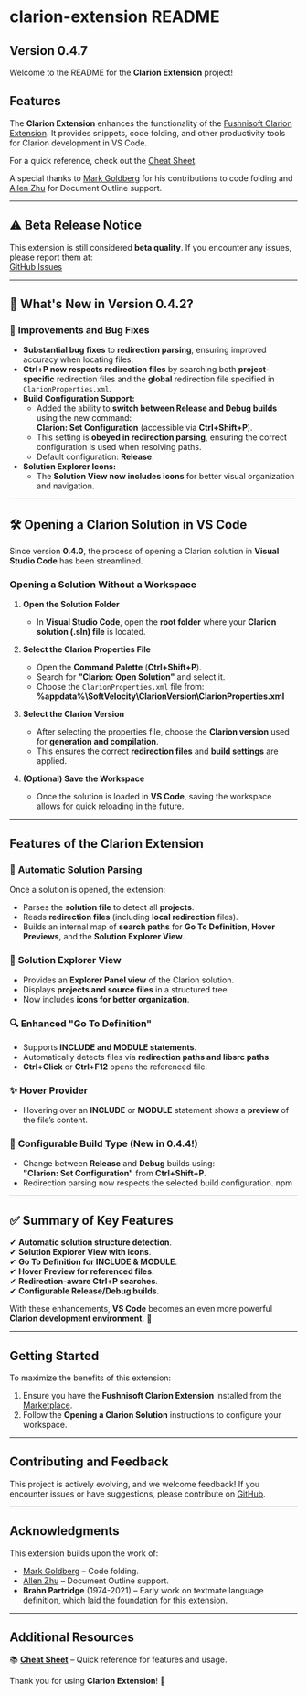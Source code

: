 # clarion-extension README  
## Version 0.4.7  

Welcome to the README for the **Clarion Extension** project!  

## Features  

The **Clarion Extension** enhances the functionality of the [Fushnisoft Clarion Extension](https://marketplace.visualstudio.com/items?itemName=Fushnisoft.Clarion). It provides snippets, code folding, and other productivity tools for Clarion development in VS Code.  

For a quick reference, check out the [Cheat Sheet](https://github.com/msarson/Clarion-Extension/blob/master/docs/CheatSheet.md).  

A special thanks to [Mark Goldberg](https://github.com/MarkGoldberg) for his contributions to code folding and [Allen Zhu](https://github.com/celeron533) for Document Outline support.  

---

## ⚠️ Beta Release Notice  
This extension is still considered **beta quality**. If you encounter any issues, please report them at:  
[GitHub Issues](https://github.com/msarson/Clarion-Extension/issues)

---

## 🚀 What's New in Version 0.4.2?  

### 🔧 **Improvements and Bug Fixes**  
- **Substantial bug fixes** to **redirection parsing**, ensuring improved accuracy when locating files.  
- **Ctrl+P now respects redirection files** by searching both **project-specific** redirection files and the **global** redirection file specified in `ClarionProperties.xml`.  
- **Build Configuration Support:**  
  - Added the ability to **switch between Release and Debug builds** using the new command:  
    **Clarion: Set Configuration** (accessible via **Ctrl+Shift+P**).  
  - This setting is **obeyed in redirection parsing**, ensuring the correct configuration is used when resolving paths.  
  - Default configuration: **Release**.  
- **Solution Explorer Icons:**  
  - The **Solution View now includes icons** for better visual organization and navigation.  

---

## 🛠 Opening a Clarion Solution in VS Code  

Since version **0.4.0**, the process of opening a Clarion solution in **Visual Studio Code** has been streamlined.  

### **Opening a Solution Without a Workspace**  

1. **Open the Solution Folder**  
   - In **Visual Studio Code**, open the **root folder** where your **Clarion solution (.sln) file** is located.  

2. **Select the Clarion Properties File**  
   - Open the **Command Palette** (**Ctrl+Shift+P**).  
   - Search for **"Clarion: Open Solution"** and select it.  
   - Choose the `ClarionProperties.xml` file from:  
     **%appdata%\SoftVelocity\ClarionVersion\ClarionProperties.xml**  

3. **Select the Clarion Version**  
   - After selecting the properties file, choose the **Clarion version** used for **generation and compilation**.  
   - This ensures the correct **redirection files** and **build settings** are applied.  

4. **(Optional) Save the Workspace**  
   - Once the solution is loaded in **VS Code**, saving the workspace allows for quick reloading in the future.  

---

## Features of the Clarion Extension  

### 📌 **Automatic Solution Parsing**  
Once a solution is opened, the extension:  
- Parses the **solution file** to detect all **projects**.  
- Reads **redirection files** (including **local redirection** files).  
- Builds an internal map of **search paths** for **Go To Definition**, **Hover Previews**, and the **Solution Explorer View**.  

### 📂 **Solution Explorer View**  
- Provides an **Explorer Panel view** of the Clarion solution.  
- Displays **projects and source files** in a structured tree.  
- Now includes **icons for better organization**.  

### 🔍 **Enhanced "Go To Definition"**  
- Supports **INCLUDE and MODULE statements**.  
- Automatically detects files via **redirection paths and libsrc paths**.  
- **Ctrl+Click** or **Ctrl+F12** opens the referenced file.  

### ✨ **Hover Provider**  
- Hovering over an **INCLUDE** or **MODULE** statement shows a **preview** of the file’s content.  

### 💪 **Configurable Build Type (New in 0.4.4!)**  
- Change between **Release** and **Debug** builds using:  
  **"Clarion: Set Configuration"** from **Ctrl+Shift+P**.  
- Redirection parsing now respects the selected build configuration.  npm 

---

## ✅ Summary of Key Features  
✔ **Automatic solution structure detection**.  
✔ **Solution Explorer View with icons**.  
✔ **Go To Definition for INCLUDE & MODULE**.  
✔ **Hover Preview for referenced files**.  
✔ **Redirection-aware Ctrl+P searches**.  
✔ **Configurable Release/Debug builds**.  

With these enhancements, **VS Code** becomes an even more powerful **Clarion development environment**. 🚀  

---

## Getting Started  

To maximize the benefits of this extension:  
1. Ensure you have the **Fushnisoft Clarion Extension** installed from the [Marketplace](https://marketplace.visualstudio.com/items?itemName=Fushnisoft.Clarion).  
2. Follow the **Opening a Clarion Solution** instructions to configure your workspace.  

---

## Contributing and Feedback  

This project is actively evolving, and we welcome feedback! If you encounter issues or have suggestions, please contribute on [GitHub](https://github.com/msarson/Clarion-Extension).  

---

## Acknowledgments  

This extension builds upon the work of:  
- [Mark Goldberg](https://github.com/MarkGoldberg) – Code folding.  
- [Allen Zhu](https://github.com/celeron533) – Document Outline support.  
- **Brahn Partridge** (1974-2021) – Early work on textmate language definition, which laid the foundation for this extension.  

---

## Additional Resources  

📚 **[Cheat Sheet](https://github.com/msarson/Clarion-Extension/blob/master/docs/CheatSheet.md)** – Quick reference for features and usage.  

Thank you for using **Clarion Extension**! 🎉

